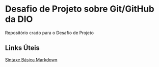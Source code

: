 # Desafio de Projeto sobre Git/GitHub da DIO
Repositório crado para o Desafio de Projeto

## Links Úteis
[Sintaxe Básica Markdown](https://www.markdownguide.org/basic-syntax/)
